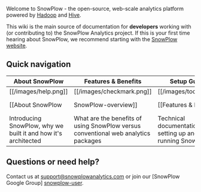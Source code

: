 Welcome to SnowPlow - the open-source, web-scale analytics platform powered by [Hadoop](hadoop) and [Hive](hive).

This wiki is the main source of documentation for **developers** working with (or contributing to) the SnowPlow Analytics project. If this is your first time hearing about SnowPlow, we recommend starting with the [SnowPlow website][website].

## Quick navigation

| About SnowPlow             | Features & Benefits              | Setup Guide          | Analyst's Cookbook                  |
|----------------------------|---------------------------------|-------------------------------|---------------------------|
| [[/images/help.png]] | [[/images/checkmark.png]] | [[/images/tools.png]] | [[/images/chart.png]] |
| [[About SnowPlow|SnowPlow-overview]] | [[Features & Benefits|Features-and-benefits]]       | [[Setup Guide|SnowPlow-setup-guide]] | [[Analyst's Cookbook|Analysts-cookbook]]|
| Introducing SnowPlow, why we built it and how it's architected | What are the benefits of using SnowPlow versus conventional web analytics packages | Technical documentation for setting up and running SnowPlow | Recipes (queries) for performing analyses on SnowPlow data using Apache Hive |



## Questions or need help?

Contact us at support@snowplowanalytics.com or join our [SnowPlow Google Group] [snowplow-user].

[website]: http://snowplowanalytics.com
[hadoop]: http://hadoop.apache.org/
[hive]: http://hive.apache.org/
[snowplow-user]: https://groups.google.com/d/forum/snowplow-user